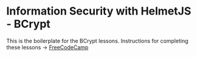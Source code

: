 # Information Security with HelmetJS - BCrypt

This is the boilerplate for the BCrypt lessons. Instructions for completing these lessons -> [FreeCodeCamp](https://www.freecodecamp.org/learn/information-security/information-security-with-helmetjs/understand-bcrypt-hashes)
